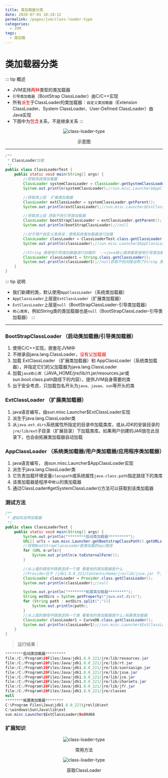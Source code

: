 ```yaml
---
title: 类加载器分类
date: 2020-07-01 18:10:12
permalink: /pages/jvm/class-loader-type
categories: 
  - JVM
tags: 
  - 类加载
---
```


# 类加载器分类

::: tip 概述
* JVM支持<font color="#dd0000">两种</font>类型的类加载器
* `引导类加载器`（BootStrap ClassLoader）由C/C++实现
* 所有<font color="#dd0000">派生</font>于ClassLoader的类加载器：`自定义类加载器`（Extension ClassLoader、System ClassLoader、User-Defined ClassLoader）由Java实现
* 下图中为<font color="#dd0000">包含</font>关系，不是继承关系
::: 

<div align="center">

![class-loader-type](/myJavaDoc/jvm/class-loader-03.png)

示意图

</div>

***

```java
/**
 * ClassLoader加载
 */
public class ClassLoaderTest {
    public static void main(String[] args) {
        //获取系统类加载器
        ClassLoader systemClassLoader = ClassLoader.getSystemClassLoader();
        System.out.println(systemClassLoader);//sun.misc.Launcher$AppClassLoader@18b4aac2

        //获取其上层  扩展类加载器
        ClassLoader extClassLoader = systemClassLoader.getParent();
        System.out.println(extClassLoader);//sun.misc.Launcher$ExtClassLoader@610455d6

        //获取其上层 获取不到引导类加载器
        ClassLoader bootStrapClassLoader = extClassLoader.getParent();
        System.out.println(bootStrapClassLoader);//null

        //对于用户自定义类来说：使用系统类加载器进行加载
        ClassLoader classLoader = ClassLoaderTest.class.getClassLoader();
        System.out.println(classLoader);//sun.misc.Launcher$AppClassLoader@18b4aac2

        //String 类使用引导类加载器进行加载的  -->java核心类库都是使用引导类加载器加载的
        ClassLoader classLoader1 = String.class.getClassLoader();
        System.out.println(classLoader1);//null获取不到间接证明了String 类使用引导类加载器进行加载的
    }
}
```

::: tip 说明
* 我们新建的类，默认使用`AppClassLoader`（系统类加载器）
* `AppClassLoader`上层是`ExtClassLoader`（扩展类加载器）
* `ExtClassLoader`上层是`null`（BootStrapClassLoader-引导类加载器）
* `核心类库`，例如String类的类加载器也是`null`（BootStrapClassLoader-引导类加载器）
::: 

***

### BootStrapClassLoader （启动类加载器/引导类加载器）
1. 使用C/C++实现，嵌套在JVM中
2. 不继承自java.lang.ClassLoader，<font color="#dd0000">没有父加载器</font>
3. 加载 ExtClassLoader （扩展类加载器）和 AppClassLoader（系统类加载器），并指定它们的父加载器为java.lang.ClassLoader
4. 加载`java核心库`（JAVA_HOME/jre/lib/rt.jar/resources.jar或sun.boot.class.path路径下的内容），提供JVM自身需要的类
5. 出于安全考虑，只加载包名开头为`java、javax、sun`等开头的类

### ExtClassLoader （扩展类加载器）
1. java语言编写，由sun.misc.Launcher$ExtClassLoader实现
2. 派生于java.lang.ClassLoader类
3. 从`java.ext.dirs`系统属性所指定的目录中加载类库，或从JDK的安装目录的`jre/lib/ext`子目录（扩展目录）下加载类库。如果用户创建的JAR放在此目录下，也会由拓展类加载器自动加载

### AppClassLoader （系统类加载器/用户类加载器/应用程序类加载器）
1. java语言编写， 由sun.misc.Launcher$AppClassLoader实现
2. 派生于java.lang.ClassLoader类
3. 它负责加载环境变量`classpath`或系统属性`java.class.path`指定路径下的类库
4. 该类加载器是程序中`默认`的类加载器
5. 通过ClassLoader#getSystemClassLoader()方法可以获取到该类加载器

### 测试方法

```java 
/**
 * 虚拟机自带加载器
 */
public class ClassLoaderTest {
    public static void main(String[] args) {
        System.out.println("********启动类加载器*********");
        URL[] urls = sun.misc.Launcher.getBootstrapClassPath().getURLs();
        //获取BootStrapClassLoader能够加载的api路径
        for (URL e:urls){
            System.out.println(e.toExternalForm());
        }

        //从上面的路径中随意选择一个类 看看他的类加载器是什么
        //Provider位于 /jdk1.8.0_221/Contents/Home/jre/lib/jsse.jar 下，引导类加载器加载它
        ClassLoader classLoader = Provider.class.getClassLoader();
        System.out.println(classLoader);//null

        System.out.println("********拓展类加载器********");
        String extDirs = System.getProperty("java.ext.dirs");
        for (String path : extDirs.split(";")){
            System.out.println(path);
        }
        //从上面的路径中随意选择一个类 看看他的类加载器是什么:拓展类加载器
        ClassLoader classLoader1 = CurveDB.class.getClassLoader();
        System.out.println(classLoader1);//sun.misc.Launcher$ExtClassLoader@4dc63996
    }
}
```

> 运行结果：

```java
********启动类加载器*********
file:/C:/Program%20Files/Java/jdk1.8.0_221/jre/lib/resources.jar
file:/C:/Program%20Files/Java/jdk1.8.0_221/jre/lib/rt.jar
file:/C:/Program%20Files/Java/jdk1.8.0_221/jre/lib/sunrsasign.jar
file:/C:/Program%20Files/Java/jdk1.8.0_221/jre/lib/jsse.jar
file:/C:/Program%20Files/Java/jdk1.8.0_221/jre/lib/jce.jar
file:/C:/Program%20Files/Java/jdk1.8.0_221/jre/lib/charsets.jar
file:/C:/Program%20Files/Java/jdk1.8.0_221/jre/lib/jfr.jar
file:/C:/Program%20Files/Java/jdk1.8.0_221/jre/classes
null
********拓展类加载器********
C:\Program Files\Java\jdk1.8.0_221\jre\lib\ext
C:\windows\Sun\Java\lib\ext
sun.misc.Launcher$ExtClassLoader@9e89d68
```

### 扩展知识

<div align="center">

![class-loader-type](/myJavaDoc/jvm/class-loader-04.png)

常用方法

![class-loader-type](/myJavaDoc/jvm/class-loader-05.png)

获取ClassLoader

</div>

